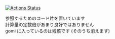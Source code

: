 [![Actions Status](https://github.com/noshi91/Library/workflows/verify/badge.svg)](https://github.com/noshi91/Library/actions)

参照するためのコード片を置いています<br>
計算量の定数倍があまり良好ではありません<br>
gomi に入っているのは残骸です (そのうち消えます)<br>
